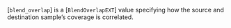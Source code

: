 [`blend_overlap`] is a [`BlendOverlapEXT`] value specifying how the
source and destination sample’s coverage is correlated.